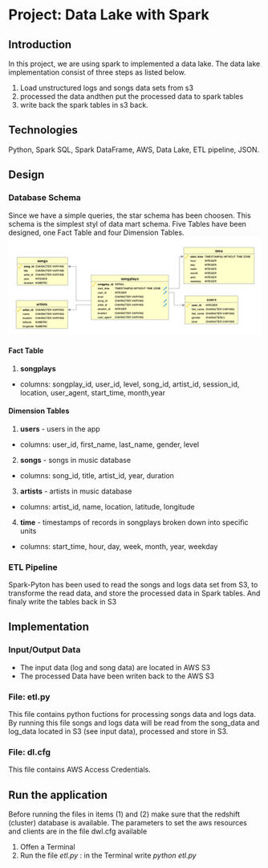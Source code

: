 # Project: Data Lake with Spark
## Introduction
In this project, we are using spark to implemented a data lake. The data lake implementation consist of three steps as listed below.
1. Load unstructured logs and songs data sets from s3
2. processed the data andthen put the processed data to spark tables
3. write back the spark tables in s3 back.

## Technologies
Python, Spark SQL, Spark DataFrame, AWS, Data Lake, ETL pipeline, JSON.

## Design

### Database Schema
Since we have a simple queries, the star schema has been choosen. This schema is the simplest styl of data mart schema.
Five Tables have been designed, one Fact Table and four Dimension Tables.
![Database ER Diagramm](pictures/DB.PNG)

#### Fact Table
1. **songplays**
+ columns: songplay_id, user_id, level, song_id, artist_id, session_id, location, user_agent, start_time, month,year

#### Dimension Tables
1. **users** - users in the app
+ columns: user_id, first_name, last_name, gender, level

2. **songs** - songs in music database
+ columns: song_id, title, artist_id, year, duration

3. **artists** - artists in music database
+ columns: artist_id, name, location, latitude, longitude

4. **time** - timestamps of records in songplays broken down into specific units
+ columns: start_time, hour, day, week, month, year, weekday

### ETL Pipeline
Spark-Pyton has been used to read the songs and logs data set from S3, to transforme the read data, and store the processed data in Spark tables.
And finaly write the tables back in S3

## Implementation

### Input/Output Data
+ The input data (log and song data) are located in AWS S3 
+ The processed Data have been writen back to the AWS S3 

### File: etl.py
This file contains python fuctions for processing songs data and logs data. By running this file songs and logs data will be read from the song_data and log_data located in S3 (see input data), processed and store in S3.

### File: dl.cfg
This file contains AWS Access Credentials.

## Run the application
Before running the files in items (1) and (2) make sure that the redshift (cluster) database is available.
The parameters to set the aws resources and clients are in the file dwl.cfg available
1. Offen a Terminal
3. Run the file *etl.py* : in the Terminal write *python etl.py*
